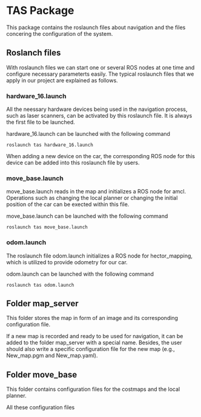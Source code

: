 # TAS Package

This package contains the roslaunch files about navigation and the files concering the configuration of the system.

## Roslanch files

With roslaunch files we can start one or several ROS nodes at one time and configure 
necessary parameterts easily. The typical roslaunch files that we apply in our project 
are explained as follows.

### hardware_16.launch

All the neessary hardware devices being used in the navigation process, such as 
laser scanners, can be activated by this roslaunch file. It is always the first file to be launched.

hardware_16.launch can be launched with the following command

```
roslaunch tas hardware_16.launch
```

When adding a new device on the car, the corresponding ROS node for this device 
can be added into this roslaunch file by users.

### move_base.launch
move_base.launch reads in the map and initializes a ROS node for amcl. Operations 
such as changing the local planner or changing the initial position of the car can 
be exected within this file.

move_base.launch can be launched with the following command

```
roslaunch tas move_base.launch
```

### odom.launch
The roslaunch file odom.launch initializes a ROS node for hector_mapping, which 
is utilized to provide odometry for our car.

odom.launch can be launched with the following command

```
roslaunch tas odom.launch
```

## Folder map_server

This folder stores the map in form of an image and its corresponding configuration file.

If a new map is recorded and ready to be used for navigation, it can be added to the 
folder map_server with a special name. Besides, the user should also write a specific 
configuration file for the new map (e.g., New_map.pgm and New_map.yaml).

## Folder move_base

This folder contains configuration files for the costmaps and the local planner.

All these configuration files 






























